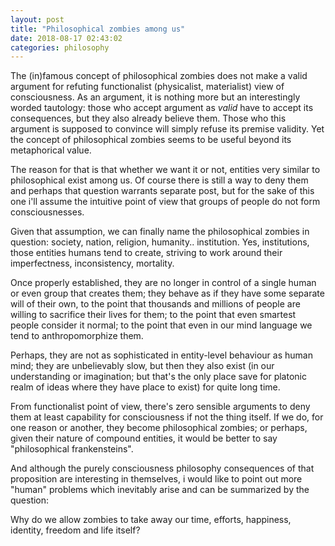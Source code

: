 ```yaml
---
layout: post
title: "Philosophical zombies among us"
date: 2018-08-17 02:43:02
categories: philosophy
---
```


The (in)famous concept of philosophical zombies does not make a valid argument
for refuting functionalist (physicalist, materialist) view of consciousness. As
an argument, it is nothing more but an interestingly worded tautology: those who
accept argument as *valid* have to accept its consequences, but they also
already believe them. Those who this argument is supposed to convince will
simply refuse its premise validity. Yet the concept of philosophical zombies
seems to be useful beyond its metaphorical value.

<cut/>

The reason for that is that whether we want it or not, entities very similar to
philosophical exist among us. Of course there is still a way to deny them and
perhaps that question warrants separate post, but for the sake of this one i'll
assume the intuitive point of view that groups of people do not form
consciousnesses.

Given that assumption, we can finally name the philosophical zombies in
question: society, nation, religion, humanity.. institution. Yes, institutions,
those entities humans tend to create, striving to work around their
imperfectness, inconsistency, mortality.

Once properly established, they are no longer in control of a single human or
even group that creates them; they behave as if they have some separate will of
their own, to the point that thousands and millions of people are willing to
sacrifice their lives for them; to the point that even smartest people consider
it normal; to the point that even in our mind language we tend to
anthropomorphize them.

Perhaps, they are not as sophisticated in entity-level behaviour as human mind;
they are unbelievably slow, but then they also exist (in our understanding or
imagination; but that's the only place save for platonic realm of ideas where
they have place to exist) for quite long time.

From functionalist point of view, there's zero sensible arguments to deny them
at least capability for consciousness if not the thing itself. If we do, for one
reason or another, they become philosophical zombies; or perhaps, given their
nature of compound entities, it would be better to say "philosophical
frankensteins".

And although the purely consciousness philosophy consequences of that
proposition are interesting in themselves, i would like to point out more
"human" problems which inevitably arise and can be summarized by the question:

Why do we allow zombies to take away our time, efforts, happiness, identity,
freedom and life itself?

